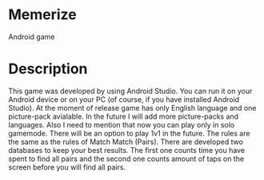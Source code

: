 # Memerize
Android game
# Description
This game was developed by using Android Studio. You can run it on your Android device or on your PC (of course, if you have installed Android Studio).
At the moment of release game has only English language and one picture-pack avialable. In the future I will add more picture-packs and languages. Also I need to mention
that now you can play only in solo gamemode. There will be an option to play 1v1 in the future. The rules are the same as the rules of Match Match (Pairs).
There are developed two databases to keep your best results. The first one counts time you have spent to find all pairs and the second one counts amount of taps on the screen before you will
find all pairs.

